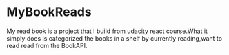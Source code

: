 # MyBookReads
My read book is a project that I build from udacity react course.What it simply does is categorized the books in a shelf by currently reading,want to read read from the BookAPI.
